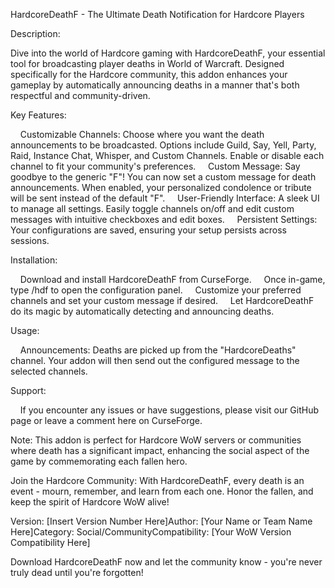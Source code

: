 HardcoreDeathF - The Ultimate Death Notification for Hardcore Players

Description:

Dive into the world of Hardcore gaming with HardcoreDeathF, your essential tool for broadcasting player deaths in World of Warcraft. Designed specifically for the Hardcore community, this addon enhances your gameplay by automatically announcing deaths in a manner that's both respectful and community-driven.

Key Features:

    Customizable Channels: Choose where you want the death announcements to be broadcasted. Options include Guild, Say, Yell, Party, Raid, Instance Chat, Whisper, and Custom Channels. Enable or disable each channel to fit your community's preferences.
    Custom Message: Say goodbye to the generic "F"! You can now set a custom message for death announcements. When enabled, your personalized condolence or tribute will be sent instead of the default "F".
    User-Friendly Interface: A sleek UI to manage all settings. Easily toggle channels on/off and edit custom messages with intuitive checkboxes and edit boxes.
    Persistent Settings: Your configurations are saved, ensuring your setup persists across sessions.


Installation:

    Download and install HardcoreDeathF from CurseForge.
    Once in-game, type /hdf to open the configuration panel.
    Customize your preferred channels and set your custom message if desired.
    Let HardcoreDeathF do its magic by automatically detecting and announcing deaths.


Usage:

    Announcements: Deaths are picked up from the "HardcoreDeaths" channel. Your addon will then send out the configured message to the selected channels.


Support:

    If you encounter any issues or have suggestions, please visit our GitHub page or leave a comment here on CurseForge.


Note: This addon is perfect for Hardcore WoW servers or communities where death has a significant impact, enhancing the social aspect of the game by commemorating each fallen hero.

Join the Hardcore Community: With HardcoreDeathF, every death is an event - mourn, remember, and learn from each one. Honor the fallen, and keep the spirit of Hardcore WoW alive!

Version: [Insert Version Number Here]Author: [Your Name or Team Name Here]Category: Social/CommunityCompatibility: [Your WoW Version Compatibility Here]

Download HardcoreDeathF now and let the community know - you're never truly dead until you're forgotten!
